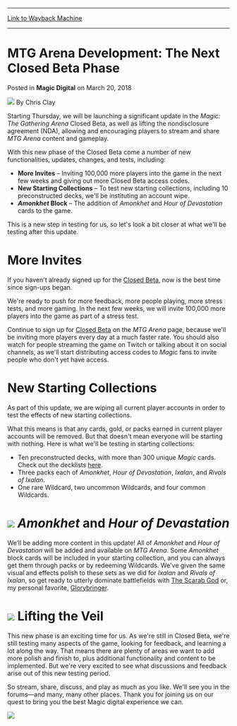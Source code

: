 
---
[Link to Wayback Machine](https://web.archive.org/web/20180322023425/https://magic.wizards.com/en/articles/archive/magic-digital/mtg-arena-development-next-closed-beta-phase-2018-03-20)

[_metadata_:author]:- "Chris Clay"
[_metadata_:description]:- "Starting Thursday, we will be launching a significant update in the Magic: The Gathering Arena Closed Beta. Chris Clay has the details."
[_metadata_:generator]:- "Drupal 7 (http://drupal.org)"
[_metadata_:node]:- "1264476"
[_metadata_:publish_date]:- "2018-03-20"
[_metadata_:source]:- "div-main-content"
[_metadata_:title]:- "MTG Arena Development: The Next Closed Beta Phase"
[_metadata_:wayback_capture_timestamp]:- "2018-03-22 02:34:25"
[_metadata_:wayback_raw_url]:- "https://web.archive.org/web/20180322023425id_/https://magic.wizards.com/en/articles/archive/magic-digital/mtg-arena-development-next-closed-beta-phase-2018-03-20"
[_metadata_:wayback_url]:- "https://magic.wizards.com/en/articles/archive/magic-digital/mtg-arena-development-next-closed-beta-phase-2018-03-20"
---


MTG Arena Development: The Next Closed Beta Phase
=================================================



 Posted in **Magic Digital**
 on March 20, 2018 






![](https://media.magic.wizards.com/styles/auth_small/public/images/hero/wizardslogo_thumb.jpg)
By Chris Clay











Starting Thursday, we will be launching a significant update in the *Magic: The Gathering Arena* Closed Beta, as well as lifting the nondisclosure agreement (NDA), allowing and encouraging players to stream and share *MTG Arena* content and gameplay.


With this new phase of the Closed Beta come a number of new functionalities, updates, changes, and tests, including:


* **More Invites** – Inviting 100,000 more players into the game in the next few weeks and giving out more Closed Beta access codes.
* **New Starting Collections** – To test new starting collections, including 10 preconstructed decks, we'll be instituting an account wipe.
* ***Amonkhet* Block** – The addition of *Amonkhet* and *Hour of Devastation* cards to the game.

This is a new step in testing for us, so let's look a bit closer at what we'll be testing after this update.


More Invites
============


If you haven't already signed up for the [Closed Beta](https://magic.wizards.com/en/mtgarena), now is the best time since sign-ups began.


We're ready to push for more feedback, more people playing, more stress tests, and more gaming. In the next few weeks, we will invite 100,000 more players into the game as part of a stress test.


Continue to sign up for [Closed Beta](https://magic.wizards.com/en/mtgarena) on the *MTG Arena* page, because we'll be inviting more players every day at a much faster rate. You should also watch for people streaming the game on Twitch or talking about it on social channels, as we'll start distributing access codes to *Magic* fans to invite people who don't yet have access.


New Starting Collections
========================


As part of this update, we are wiping all current player accounts in order to test the effects of new starting collections.


What this means is that any cards, gold, or packs earned in current player accounts will be removed. But that doesn't mean everyone will be starting with nothing. Here is what we'll be testing in starting collections:


* Ten preconstructed decks, with more than 300 unique *Magic* cards. Check out the decklists [here](https://magic.wizards.com/en/articles/archive/magic-digital/magic-gathering-arena-closed-beta-starting-deck-lists-2018-03-20).
* Three packs each of *Amonkhet*, *Hour of Devastation*, *Ixalan*, and *Rivals of Ixalan*.
* One rare Wildcard, two uncommon Wildcards, and four common Wildcards.


![](https://media.wizards.com/2018/images/daily/FuPIEfw9iR.jpg)
*Amonkhet* and *Hour of Devastation*
====================================


We’ll be adding more content in this update! All of *Amonkhet* and *Hour of Devastation* will be added and available on *MTG Arena*. Some *Amonkhet* block cards will be included in your starting collection, and you can always get them through packs or by redeeming Wildcards. We've given the same visual and effects polish to these sets as we did for *Ixalan* and *Rivals of Ixalan*, so get ready to utterly dominate battlefields with [The Scarab God](http://gatherer.wizards.com/Pages/Card/Details.aspx?name=The+Scarab+God) or, my personal favorite, [Glorybringer](http://gatherer.wizards.com/Pages/Card/Details.aspx?name=Glorybringer).



![](https://media.wizards.com/2018/images/daily/Jy2BmqLYbT.jpg)
Lifting the Veil
================


This new phase is an exciting time for us. As we're still in Closed Beta, we're still testing many aspects of the game, looking for feedback, and learning a lot along the way. That means there are plenty of areas we want to add more polish and finish to, plus additional functionality and content to be implemented. But we're very excited to see what discussions and feedback arise out of this new testing period.


So stream, share, discuss, and play as much as you like. We'll see you in the forums—and many, many other places. Thank you for joining us on our quest to bring you the best Magic digital experience we can.



![](https://media.wizards.com/2018/images/daily/9x88JSa6Pz.jpg)





